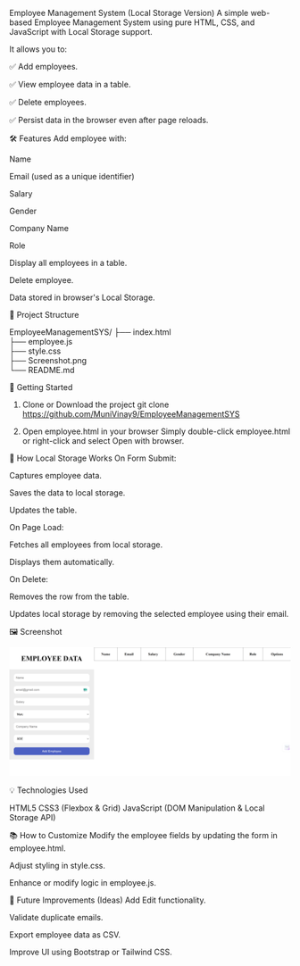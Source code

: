 Employee Management System (Local Storage Version)
A simple web-based Employee Management System using pure HTML, CSS, and JavaScript with Local Storage support.

It allows you to:

✅ Add employees.

✅ View employee data in a table.

✅ Delete employees.

✅ Persist data in the browser even after page reloads.

🛠 Features
Add employee with:

Name

Email (used as a unique identifier)

Salary

Gender

Company Name

Role

Display all employees in a table.

Delete employee.

Data stored in browser's Local Storage.

📁 Project Structure

EmployeeManagementSYS/
├── index.html     
├── employee.js       
├── style.css         
├── Screenshot.png     
└── README.md


🚀 Getting Started
1. Clone or Download the project
git clone https://github.com/MuniVinay9/EmployeeManagementSYS

2. Open employee.html in your browser
Simply double-click employee.html or right-click and select Open with browser.

💾 How Local Storage Works
On Form Submit:

Captures employee data.

Saves the data to local storage.

Updates the table.

On Page Load:

Fetches all employees from local storage.

Displays them automatically.

On Delete:

Removes the row from the table.

Updates local storage by removing the selected employee using their email.

🖼 Screenshot

![Employee Management UI](./Screenshot(228).png)

💡 Technologies Used

HTML5
CSS3 (Flexbox & Grid)
JavaScript (DOM Manipulation & Local Storage API)

📚 How to Customize
Modify the employee fields by updating the form in employee.html.

Adjust styling in style.css.

Enhance or modify logic in employee.js.

🌟 Future Improvements (Ideas)
Add Edit functionality.

Validate duplicate emails.

Export employee data as CSV.

Improve UI using Bootstrap or Tailwind CSS.

